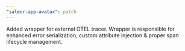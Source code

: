 ```yaml
---
"saleor-app-avatax": patch
---
```


Added wrapper for external OTEL tracer. Wrapper is responsible for enhanced error serialization, custom attribute injection & proper span lifecycle management.
